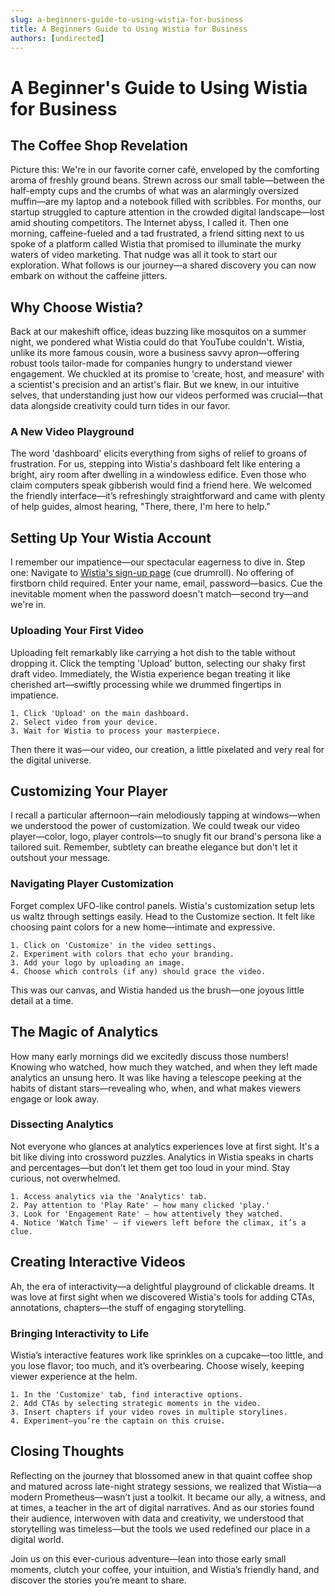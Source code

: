 ```yaml
---
slug: a-beginners-guide-to-using-wistia-for-business
title: A Beginners Guide to Using Wistia for Business
authors: [undirected]
---
```



# A Beginner's Guide to Using Wistia for Business

## The Coffee Shop Revelation

Picture this: We're in our favorite corner café, enveloped by the comforting aroma of freshly ground beans. Strewn across our small table—between the half-empty cups and the crumbs of what was an alarmingly oversized muffin—are my laptop and a notebook filled with scribbles. For months, our startup struggled to capture attention in the crowded digital landscape—lost amid shouting competitors. The Internet abyss, I called it. Then one morning, caffeine-fueled and a tad frustrated, a friend sitting next to us spoke of a platform called Wistia that promised to illuminate the murky waters of video marketing. That nudge was all it took to start our exploration. What follows is our journey—a shared discovery you can now embark on without the caffeine jitters.

## Why Choose Wistia?

Back at our makeshift office, ideas buzzing like mosquitos on a summer night, we pondered what Wistia could do that YouTube couldn't. Wistia, unlike its more famous cousin, wore a business savvy apron—offering robust tools tailor-made for companies hungry to understand viewer engagement. We chuckled at its promise to 'create, host, and measure' with a scientist's precision and an artist's flair. But we knew, in our intuitive selves, that understanding just how our videos performed was crucial—that data alongside creativity could turn tides in our favor.

### A New Video Playground

The word 'dashboard' elicits everything from sighs of relief to groans of frustration. For us, stepping into Wistia's dashboard felt like entering a bright, airy room after dwelling in a windowless edifice. Even those who claim computers speak gibberish would find a friend here. We welcomed the friendly interface—it’s refreshingly straightforward and came with plenty of help guides, almost hearing, "There, there, I'm here to help."

## Setting Up Your Wistia Account

I remember our impatience—our spectacular eagerness to dive in. Step one: Navigate to [Wistia's sign-up page](https://wistia.com/) (cue drumroll). No offering of firstborn child required. Enter your name, email, password—basics. Cue the inevitable moment when the password doesn't match—second try—and we're in.

### Uploading Your First Video

Uploading felt remarkably like carrying a hot dish to the table without dropping it. Click the tempting 'Upload' button, selecting our shaky first draft video. Immediately, the Wistia experience began treating it like cherished art—swiftly processing while we drummed fingertips in impatience.

```plain text
1. Click 'Upload' on the main dashboard.
2. Select video from your device.
3. Wait for Wistia to process your masterpiece.
```

Then there it was—our video, our creation, a little pixelated and very real for the digital universe. 

## Customizing Your Player

I recall a particular afternoon—rain melodiously tapping at windows—when we understood the power of customization. We could tweak our video player—color, logo, player controls—to snugly fit our brand's persona like a tailored suit. Remember, subtlety can breathe elegance but don't let it outshout your message.

### Navigating Player Customization

Forget complex UFO-like control panels. Wistia's customization setup lets us waltz through settings easily. Head to the Customize section. It felt like choosing paint colors for a new home—intimate and expressive.

```plain text
1. Click on 'Customize' in the video settings.
2. Experiment with colors that echo your branding.
3. Add your logo by uploading an image.
4. Choose which controls (if any) should grace the video.
```

This was our canvas, and Wistia handed us the brush—one joyous little detail at a time.

## The Magic of Analytics

How many early mornings did we excitedly discuss those numbers! Knowing who watched, how much they watched, and when they left made analytics an unsung hero. It was like having a telescope peeking at the habits of distant stars—revealing who, when, and what makes viewers engage or look away.

### Dissecting Analytics

Not everyone who glances at analytics experiences love at first sight. It's a bit like diving into crossword puzzles. Analytics in Wistia speaks in charts and percentages—but don’t let them get too loud in your mind. Stay curious, not overwhelmed.

```plain text
1. Access analytics via the 'Analytics' tab.
2. Pay attention to 'Play Rate' – how many clicked 'play.'
3. Look for 'Engagement Rate' – how attentively they watched.
4. Notice 'Watch Time' – if viewers left before the climax, it’s a clue.
```

## Creating Interactive Videos

Ah, the era of interactivity—a delightful playground of clickable dreams. It was love at first sight when we discovered Wistia's tools for adding CTAs, annotations, chapters—the stuff of engaging storytelling.

### Bringing Interactivity to Life

Wistia’s interactive features work like sprinkles on a cupcake—too little, and you lose flavor; too much, and it’s overbearing. Choose wisely, keeping viewer experience at the helm.

```plain text
1. In the 'Customize' tab, find interactive options.
2. Add CTAs by selecting strategic moments in the video.
3. Insert chapters if your video roves in multiple storylines.
4. Experiment—you’re the captain on this cruise.
```

## Closing Thoughts

Reflecting on the journey that blossomed anew in that quaint coffee shop and matured across late-night strategy sessions, we realized that Wistia—a modern Prometheus—wasn’t just a toolkit. It became our ally, a witness, and at times, a teacher in the art of digital narratives. And as our stories found their audience, interwoven with data and creativity, we understood that storytelling was timeless—but the tools we used redefined our place in a digital world.

Join us on this ever-curious adventure—lean into those early small moments, clutch your coffee, your intuition, and Wistia’s friendly hand, and discover the stories you’re meant to share.
```
